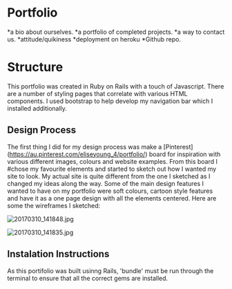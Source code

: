 # Portfolio
*a bio about ourselves.
*a portfolio of completed projects.
*a way to contact us.
*attitude/quikiness
*deployment on heroku
*Github repo.

# Structure 
 This portfolio was created in Ruby on Rails with a touch of Javascript. There are a number of styling pages that correlate with various HTML components. I used bootstrap to help develop my navigation bar which I installed additionally. 
 
 ## Design Process
 The first thing I did for my design process was make a [Pinterest] (https://au.pinterest.com/eliseyoung_4/portfolio/) board for inspiration with various different images, colours and website examples. From this board I #chose my favourite elements and started to sketch out how I wanted my site to look. My actual site is quite different from the one  I sketched as I changed my ideas along the way. Some of the main design features I wanted to have on my portfolio were soft colours, cartoon style features and have it as a one page design with all the elements centered. Here are some the wireframes I sketched:
 
 ![20170310_141848.jpg](https://www.dropbox.com/s/fi7klx2z3jssono/20170310_141848.jpg?dl=0&raw=1)
 
![20170310_141835.jpg](https://www.dropbox.com/s/aeh95br1s2aroz5/20170310_141835.jpg?dl=0&raw=1)
 
 ## Instalation Instructions
As this portifolio was built usinng Rails, 'bundle' must be run through the terminal to ensure that all the correct gems are installed.
